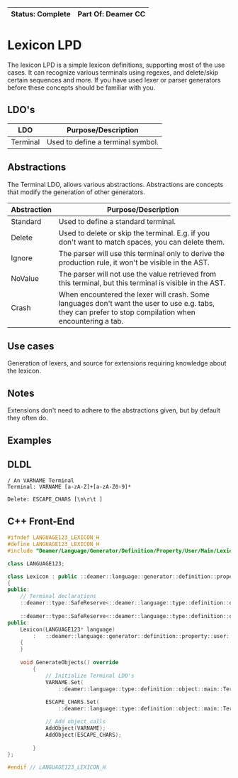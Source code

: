 | Status: Complete | Part Of: Deamer CC |
| ---------------- | ------------------ |



# Lexicon LPD

The lexicon LPD is a simple lexicon definitions, supporting most of the use cases. It can recognize various terminals using regexes, and delete/skip certain sequences and more. If you have used lexer or parser generators before these concepts should be familiar with you.

## LDO's

| LDO      | Purpose/Description               |
| -------- | --------------------------------- |
| Terminal | Used to define a terminal symbol. |

## Abstractions

The Terminal LDO, allows various abstractions. Abstractions are concepts that modify the generation of other generators.

| Abstraction | Purpose/Description                                          |
| ----------- | ------------------------------------------------------------ |
| Standard    | Used to define a standard terminal.                          |
| Delete      | Used to delete or skip the terminal. E.g. if you don't want to match spaces, you can delete them. |
| Ignore      | The parser will use this terminal only to derive the production rule, it won't be visible in the AST. |
| NoValue     | The parser will not use the value retrieved from this terminal, but this terminal is visible in the AST. |
| Crash       | When encountered the lexer will crash. Some languages don't want the user to use e.g. tabs, they can prefer to stop compilation when encountering a tab. |

## Use cases

Generation of lexers, and source for extensions requiring knowledge about the lexicon.

## Notes

Extensions don't need to adhere to the abstractions given, but by default they often do.

## Examples

## DLDL

```DLDL
/ An VARNAME Terminal
Terminal: VARNAME [a-zA-Z]+[a-zA-Z0-9]*

Delete: ESCAPE_CHARS [\n\r\t ]
```

## C++ Front-End

```cpp
#ifndef LANGUAGE123_LEXICON_H
#define LANGUAGE123_LEXICON_H
#include "Deamer/Language/Generator/Definition/Property/User/Main/Lexicon.h"

class LANGUAGE123;

class Lexicon : public ::deamer::language::generator::definition::property::user::Lexicon<LANGUAGE123>
{
public:
	// Terminal declarations
	::deamer::type::SafeReserve<::deamer::language::type::definition::object::main::Terminal> VARNAME;
    
	::deamer::type::SafeReserve<::deamer::language::type::definition::object::main::Terminal> ESCAPE_CHARS;
public:
    Lexicon(LANGUAGE123* language)
        :	::deamer::language::generator::definition::property::user::Lexicon<LANGUAGE123>(language)
    {
    }
    
    void GenerateObjects() override
		{
			// Initialize Terminal LDO's
			VARNAME.Set(
                ::deamer::language::type::definition::object::main::Terminal("VARNAME", "[a-zA-Z]+[a-zA-Z0-9]*", ::deamer::language::type::definition::object::main::SpecialType::Standard));
        
			ESCAPE_CHARS.Set(
                ::deamer::language::type::definition::object::main::Terminal("ESCAPE_CHARS", "[\n\t\r ]", ::deamer::language::type::definition::object::main::SpecialType::Delete));

			// Add object calls
			AddObject(VARNAME);
			AddObject(ESCAPE_CHARS);
			
		}
};

#endif // LANGUAGE123_LEXICON_H
```
